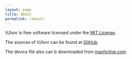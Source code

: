 ```yaml
---
layout: page
title: About
permalink: /about/
---
```


VJlxnr is free software licensed under the [MIT License](/license/).

The sources of VJlxnr can be found at [GitHub](https://github.com/AliTe/vjlxnr).

The device file also can b downloaded from [maxforlive.com](http://www.maxforlive.com/library/device/3808/vjlxnr).
